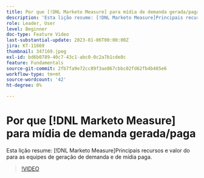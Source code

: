 ```yaml
---
title: Por que [!DNL Marketo Measure] para mídia de demanda gerada/paga
description: 'Esta lição resume: [!DNL Marketo Measure]Principais recursos e valor do para as equipes de geração de demanda e de mídia paga.'
role: Leader, User
level: Beginner
doc-type: Feature Video
last-substantial-update: 2023-01-06T00:00:00Z
jira: KT-11669
thumbnail: 347169.jpeg
exl-id: bd6b0789-40c7-43c1-abc0-0c2a7b1cde8c
feature: Fundamentals
source-git-commit: 2fb7fa9e72cc89f3ae867cbbc02fd62fb4b485e6
workflow-type: tm+mt
source-wordcount: '42'
ht-degree: 0%

---
```


# Por que [!DNL Marketo Measure] para mídia de demanda gerada/paga

Esta lição resume: [!DNL Marketo Measure]Principais recursos e valor do para as equipes de geração de demanda e de mídia paga.

>[!VIDEO](https://video.tv.adobe.com/v/347169/?quality=12&learn=on)
